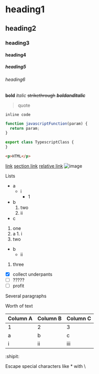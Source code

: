 # heading1
## heading2
### heading3
#### heading4
##### heading5
###### heading6

**bold**
*italic*
~~strikethrough~~
**_boldanditalic_**

> quote

`inline code`
```javascript
function javascriptFunction(param) {
  return param;
}
```
```typescript
export class TypescriptClass {
}
```
```html
<p>HTML</p>
```

[link](https://google.ca)
[section link](#heading6)
[relative link](src/example.js)
![image](https://octodex.github.com/images/yaktocat.png)

Lists
- a
  - i
    - 1
- b
  1. two
    1. ii
- c

1. one
  1. a
    1. i
1. two
  - b
    - ii
1. three

- [x] collect underpants
- [ ] ?????
- [ ] profit

Several 
paragraphs

Worth of text

Column A | Column B | Column C
--- | --- | ---
1 | 2 | 3
a | b | c
i | ii | iii

:shipit:

Escape special characters like \* with \\
